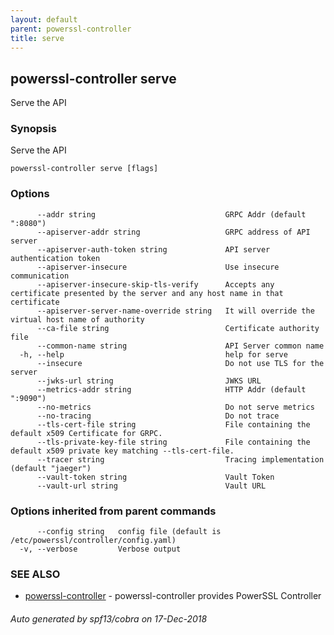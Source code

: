 ```yaml
---
layout: default
parent: powerssl-controller
title: serve
---
```

## powerssl-controller serve

Serve the API

### Synopsis

Serve the API

```
powerssl-controller serve [flags]
```

### Options

```
      --addr string                             GRPC Addr (default ":8080")
      --apiserver-addr string                   GRPC address of API server
      --apiserver-auth-token string             API server authentication token
      --apiserver-insecure                      Use insecure communication
      --apiserver-insecure-skip-tls-verify      Accepts any certificate presented by the server and any host name in that certificate
      --apiserver-server-name-override string   It will override the virtual host name of authority
      --ca-file string                          Certificate authority file
      --common-name string                      API Server common name
  -h, --help                                    help for serve
      --insecure                                Do not use TLS for the server
      --jwks-url string                         JWKS URL
      --metrics-addr string                     HTTP Addr (default ":9090")
      --no-metrics                              Do not serve metrics
      --no-tracing                              Do not trace
      --tls-cert-file string                    File containing the default x509 Certificate for GRPC.
      --tls-private-key-file string             File containing the default x509 private key matching --tls-cert-file.
      --tracer string                           Tracing implementation (default "jaeger")
      --vault-token string                      Vault Token
      --vault-url string                        Vault URL
```

### Options inherited from parent commands

```
      --config string   config file (default is /etc/powerssl/controller/config.yaml)
  -v, --verbose         Verbose output
```

### SEE ALSO

* [powerssl-controller](powerssl-controller.md)	 - powerssl-controller provides PowerSSL Controller

###### Auto generated by spf13/cobra on 17-Dec-2018
